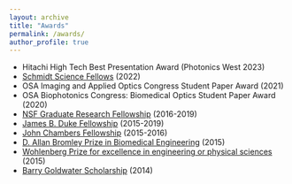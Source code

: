 ```yaml
---
layout: archive
title: "Awards"
permalink: /awards/
author_profile: true
---
```


- Hitachi High Tech Best Presentation Award (Photonics West 2023)
- [Schmidt Science Fellows](https://schmidtsciencefellows.org/) (2022)
- OSA Imaging and Applied Optics Congress Student Paper Award (2021)
- OSA Biophotonics Congress: Biomedical Optics Student Paper Award (2020)  
- [NSF Graduate Research Fellowship](https://www.nsfgrfp.org/) (2016-2019)  
- [James B. Duke Fellowship](https://gradschool.duke.edu/financial-support/find-funding/james-b-duke-fellowship) (2015-2019)  
- [John Chambers Fellowship](https://fitzpatrick.duke.edu/2015-fip-fitzpatrick-scholar-chambers-scholars-and-chambers-fellows) (2015-2016)  
- [D. Allan Bromley Prize in Biomedical Engineering](https://seas.yale.edu/news-events/news/seas-celebrates-class-2015-honors-innovators-elon-musk-and-dean-kamen) (2015)  
- [Wohlenberg Prize for excellence in engineering or physical sciences](https://berkeley.yalecollege.yale.edu/awards) (2015)  
- [Barry Goldwater Scholarship](https://goldwaterscholarship.gov/2014-scholars/) (2014)
